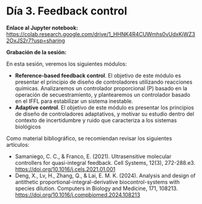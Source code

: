 # Día 3. Feedback control

**Enlace al Jupyter notebook:** https://colab.research.google.com/drive/1_HHNK4R4CUWmhs0vUdxKjWZ32OxJS2r7?usp=sharing

**Grabación de la sesión:** 

En esta sesión, veremos los siguientes módulos:
* **Reference-based feedback control**. El objetivo de este módulo es presentar el principio de diseño de controladores utilizando reacciones químicas. Analizaremos un controlador proporcional (P) basado en la operación de secuestramiento, y plantearemos un controlador basado en el IFFL para estabilizar un sistema inestable.
* **Adaptive control**. El objetivo de este módulo es presentar los principios de diseño de controladores adaptativos, y motivar su estudio dentro del contexto de incertidumbre y ruido que caracteriza a los sistemas biológicos

Como material bibliográfico, se recomiendan revisar los siguientes artículos:
* Samaniego, C. C., & Franco, E. (2021). Ultrasensitive molecular controllers for quasi-integral feedback. Cell Systems, 12(3), 272-288.e3. https://doi.org/10.1016/j.cels.2021.01.001
* Deng, X., Lv, H., Zhang, Q., & Lai, E. M. K. (2024). Analysis and design of antithetic proportional-integral-derivative biocontrol-systems with species dilution. Computers in Biology and Medicine, 171, 108213. https://doi.org/10.1016/j.compbiomed.2024.108213



